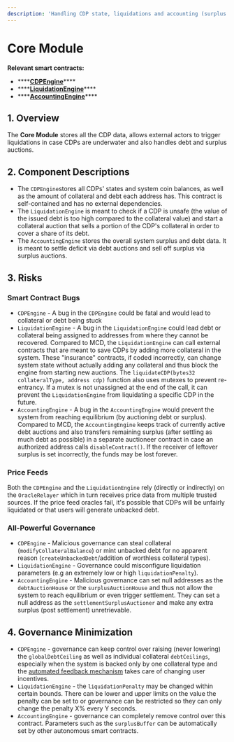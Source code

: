 ```yaml
---
description: 'Handling CDP state, liquidations and accounting (surplus & bad debt)'
---
```


# Core Module

**Relevant smart contracts:**

* \*\*\*\*[**CDPEngine**](https://github.com/reflexer-labs/geb/blob/master/src/CDPEngine.sol)\*\*\*\*
* \*\*\*\*[**LiquidationEngine**](https://github.com/reflexer-labs/geb/blob/master/src/LiquidationEngine.sol)\*\*\*\*
* \*\*\*\*[**AccountingEngine**](https://github.com/reflexer-labs/geb/blob/master/src/AccountingEngine.sol)\*\*\*\*

## 1. Overview

The **Core Module** stores all the CDP data, allows external actors to trigger liquidations in case CDPs are underwater and also handles debt and surplus auctions.

## 2. Component Descriptions

* The `CDPEngine`stores all CDPs' states and system coin balances, as well as the amount of collateral and debt each address has. This contract is self-contained and has no external dependencies.
* The `LiquidationEngine` is meant to check if a CDP is unsafe \(the value of the issued debt is too high compared to the collateral value\) and start a collateral auction that sells a portion of the CDP's collateral in order to cover a share of its debt.
* The `AccountingEngine` stores the overall system surplus and debt data. It is meant to settle deficit via debt auctions and sell off surplus via surplus auctions.

## 3. Risks

### Smart Contract Bugs <a id="coding-errors"></a>

* `CDPEngine` - A bug in the `CDPEngine` could be fatal and would lead to collateral or debt being stuck
* `LiquidationEngine` - A bug in the `LiquidationEngine` could lead debt or collateral being assigned to addresses from where they cannot be recovered. Compared to MCD, the `LiquidationEngine` can call external contracts that are meant to save CDPs by adding more collateral in the system. These "insurance" contracts, if coded incorrectly, can change system state without actually adding any collateral and thus block the engine from starting new auctions. The `liquidateCDP(bytes32 collateralType, address cdp)` function also uses mutexes to prevent re-entrancy. If a mutex is not unassigned at the end of the call, it can prevent the `LiquidationEngine` from liquidating a specific CDP in the future.
* `AccountingEngine` - A bug in the `AccountingEngine` would prevent the system from reaching equilibrium \(by auctioning debt or surplus\). Compared to MCD, the `AccountingEngine` keeps track of currently active debt auctions and also transfers remaining surplus \(after settling as much debt as possible\) in a separate auctioneer contract in case an authorized address calls `disableContract()`. If the receiver of leftover surplus is set incorrectly, the funds may be lost forever.

### Price Feeds <a id="feeds"></a>

Both the `CDPEngine` and the `LiquidationEngine` rely \(directly or indirectly\) on the `OracleRelayer` which in turn receives price data from multiple trusted sources. If the price feed oracles fail, it's possible that CDPs will be unfairly liquidated or that users will generate unbacked debt.

### All-Powerful Governance <a id="governance"></a>

* `CDPEngine` - Malicious governance can steal collateral \(`modifyCollateralBalance`\) or mint unbacked debt for no apparent reason \(`createUnbackedDebt`/addition of worthless collateral types\).
* `LiquidationEngine` - Governance could misconfigure liquidation parameters \(e.g an extremely low or high `liquidationPenalty`\).
* `AccountingEngine` - Malicious governance can set null addresses as the `debtAuctionHouse` or the `surplusAuctionHouse` and thus not allow the system to reach equilibrium or even trigger settlement. They can set a null address as the `settlementSurplusAuctioner` and make any extra surplus \(post settlement\) unretrievable.

## 4. Governance Minimization

* `CDPEngine` - governance can keep control over raising \(never lowering\) the `globalDebtCeiling` as well as individual collateral `debtCeilings`, especially when the system is backed only by one collateral type and the [automated feedback mechanism](https://docs.reflexer.finance/system-contracts/feedback-mechanism-module) takes care of changing user incentives.
* `LiquidationEngine` - the `liquidationPenalty` may be changed within certain bounds. There can be lower and upper limits on the value the penalty can be set to or governance can be restricted so they can only change the penalty X% every Y seconds.
* `AccountingEngine` - governance can completely remove control over this contract. Parameters such as the `surplusBuffer` can be automatically set by other autonomous smart contracts.

